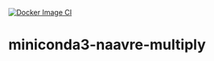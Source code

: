 [![Docker Image CI](https://github.com/QCDIS/miniconda3-naavre-multiply/actions/workflows/docker-image.yml/badge.svg)](https://github.com/QCDIS/miniconda3-naavre-multiply/actions/workflows/docker-image.yml)
# miniconda3-naavre-multiply
